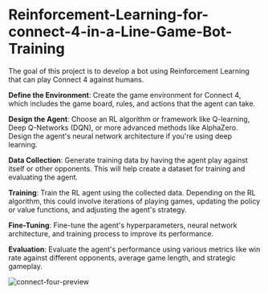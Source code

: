 # Reinforcement-Learning-for-connect-4-in-a-Line-Game-Bot-Training

The goal of this project is to develop a bot using Reinforcement Learning that can play Connect 4 against humans.

**Define the Environment**: Create the game environment for Connect 4, which includes the game board, rules, and actions that the agent can take.

**Design the Agent**: Choose an RL algorithm or framework like Q-learning, Deep Q-Networks (DQN), or more advanced methods like AlphaZero. Design the agent's neural network architecture if you're using deep learning.

**Data Collection**: Generate training data by having the agent play against itself or other opponents. This will help create a dataset for training and evaluating the agent.

**Training**: Train the RL agent using the collected data. Depending on the RL algorithm, this could involve iterations of playing games, updating the policy or value functions, and adjusting the agent's strategy.

**Fine-Tuning**: Fine-tune the agent's hyperparameters, neural network architecture, and training process to improve its performance.

**Evaluation**: Evaluate the agent's performance using various metrics like win rate against different opponents, average game length, and strategic gameplay.




![connect-four-preview](https://github.com/ramprasad03/Connect-4-Game/assets/141646837/a4855916-c593-43c1-86bd-5c8a248e0c9b)



